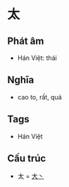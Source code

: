 # 太

## Phát âm
* Hán Việt: thái

## Nghĩa
* cao to, rất, quá

## Tags
* Hán Việt

## Cấu trúc
* 太 = [大丶](大丶.md)

<script>window.HANZI_FIELD='太';</script>